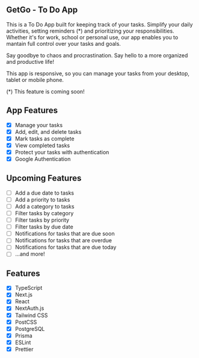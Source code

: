 ## GetGo - To Do App

This is a To Do App built for keeping track of your tasks. Simplify your daily activities, setting reminders (\*) and prioritizing your responsibilities. Whether it's for work, school or personal use, our app enables you to mantain full control over your tasks and goals.

Say goodbye to chaos and procrastination. Say hello to a more organized and productive life!

This app is responsive, so you can manage your tasks from your desktop, tablet or mobile phone.

(\*) This feature is coming soon!

## App Features

- [x] Manage your tasks
- [x] Add, edit, and delete tasks
- [x] Mark tasks as complete
- [x] View completed tasks
- [x] Protect your tasks with authentication
- [x] Google Authentication

## Upcoming Features

- [ ] Add a due date to tasks
- [ ] Add a priority to tasks
- [ ] Add a category to tasks
- [ ] Filter tasks by category
- [ ] Filter tasks by priority
- [ ] Filter tasks by due date
- [ ] Notifications for tasks that are due soon
- [ ] Notifications for tasks that are overdue
- [ ] Notifications for tasks that are due today
- [ ] ...and more!

## Features

- [x] TypeScript
- [x] Next.js
- [x] React
- [x] NextAuth.js
- [x] Tailwind CSS
- [x] PostCSS
- [x] PostgreSQL
- [x] Prisma
- [x] ESLint
- [x] Prettier

<!-- "¡Bienvenido a nuestra emocionante To-Do App! Transforma la manera en que gestionas tu vida diaria con esta innovadora herramienta de productividad. Nuestra aplicación web te permite crear, organizar y seguir tus tareas pendientes de manera sencilla y eficiente. Con una interfaz intuitiva y funciones poderosas, como la priorización de tareas, recordatorios y colaboración en tiempo real, nuestra To-Do App te ayudará a mantener el control de tu agenda y alcanzar tus objetivos.

¿Necesitas acceso en cualquier lugar? No hay problema. Nuestra aplicación es totalmente responsive, lo que significa que puedes gestionar tus tareas desde tu computadora de escritorio, tablet o teléfono móvil. Además, hemos diseñado una experiencia de usuario atractiva y personalizable para que te sientas en control en todo momento.

¿Estás listo para simplificar tu vida y aumentar tu productividad? Únete a nosotros en este viaje y descubre cómo nuestra To-Do App puede hacer que tu día a día sea más organizado y eficiente. ¡Comienza a lograr tus metas hoy mismo!" -->
